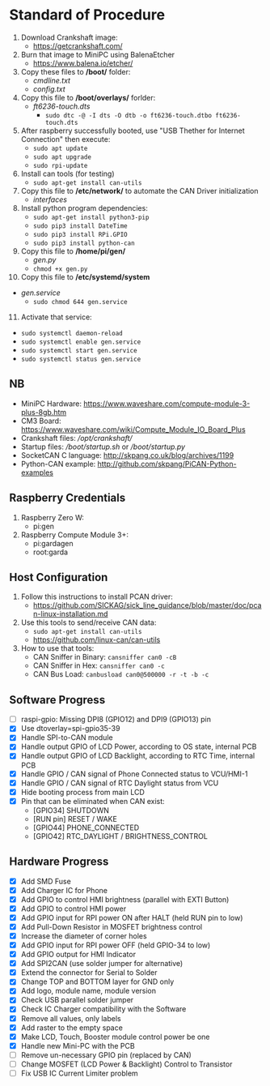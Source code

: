 # Standard of Procedure

1. Download Crankshaft image:
   - <https://getcrankshaft.com/>
2. Burn that image to MiniPC using BalenaEtcher
   - <https://www.balena.io/etcher/>
3. Copy these files to **/boot/** folder:
   - *cmdline.txt*
   - *config.txt*
4. Copy this file to **/boot/overlays/** forlder:
   - *ft6236-touch.dts*
      - `sudo dtc -@ -I dts -O dtb -o ft6236-touch.dtbo ft6236-touch.dts`
5. After raspberry successfully booted, use "USB Thether for Internet Connection" then execute:
   - `sudo apt update`
   - `sudo apt upgrade`
   - `sudo rpi-update`
6. Install can tools (for testing)
   - `sudo apt-get install can-utils`
7. Copy this file to **/etc/network/** to automate the CAN Driver initialization
   - *interfaces*
8. Install python program dependencies:
   - `sudo apt-get install python3-pip`
   - `sudo pip3 install DateTime`
   - `sudo pip3 install RPi.GPIO`
   - `sudo pip3 install python-can`
9. Copy this file to **/home/pi/gen/**
   - *gen.py*
    - `chmod +x gen.py`
10. Copy this file to **/etc/systemd/system**

- *gen.service*
  - `sudo chmod 644 gen.service`

11. Activate that service:

- `sudo systemctl daemon-reload`
- `sudo systemctl enable gen.service`
- `sudo systemctl start gen.service`
- `sudo systemctl status gen.service`

## NB

- MiniPC Hardware: <https://www.waveshare.com/compute-module-3-plus-8gb.htm>
- CM3 Board: <https://www.waveshare.com/wiki/Compute_Module_IO_Board_Plus>
- Crankshaft files: */opt/crankshaft/*
- Startup files: */boot/startup.sh* or */boot/startup.py*
- SocketCAN C language: <http://skpang.co.uk/blog/archives/1199>
- Python-CAN example: <http://github.com/skpang/PiCAN-Python-examples>

## Raspberry Credentials

1. Raspberry Zero W:
   - pi:gen
2. Raspberry Compute Module 3+:
   - pi:gardagen
   - root:garda

## Host Configuration

1. Follow this instructions to install PCAN driver:
   - <https://github.com/SICKAG/sick_line_guidance/blob/master/doc/pcan-linux-installation.md>
2. Use this tools to send/receive CAN data:
   - `sudo apt-get install can-utils`
   - <https://github.com/linux-can/can-utils>
3. How to use that tools:
   - CAN Sniffer in Binary: `cansniffer can0 -cB`
   - CAN Sniffer in Hex: `cansniffer can0 -c`
   - CAN Bus Load: `canbusload can0@500000 -r -t -b -c`
  
## Software Progress

- [ ] raspi-gpio: Missing DPI8 (GPIO12) and DPI9 (GPIO13) pin
- [x] Use dtoverlay=spi-gpio35-39
- [x] Handle SPI-to-CAN module
- [x] Handle output GPIO of LCD Power, according to OS state, internal PCB
- [x] Handle output GPIO of LCD Backlight, according to RTC Time, internal PCB
- [x] Handle GPIO / CAN signal of Phone Connected status to VCU/HMI-1
- [x] Handle GPIO / CAN signal of RTC Daylight status from VCU
- [x] Hide booting process from main LCD
- [x] Pin that can be eliminated when CAN exist:  
  - [GPIO34] SHUTDOWN  
  - [RUN pin] RESET / WAKE
  - [GPIO44] PHONE_CONNECTED  
  - [GPIO42] RTC_DAYLIGHT / BRIGHTNESS_CONTROL

## Hardware Progress

- [x] Add SMD Fuse
- [x] Add Charger IC for Phone
- [x] Add GPIO to control HMI brightness (parallel with EXTI Button)
- [x] Add GPIO to control HMI power
- [x] Add GPIO input for RPI power ON after HALT (held RUN pin to low)
- [x] Add Pull-Down Resistor in MOSFET brightness control
- [x] Increase the diameter of corner holes
- [x] Add GPIO input for RPI power OFF (held GPIO-34 to low)
- [x] Add GPIO output for HMI Indicator
- [x] Add SPI2CAN (use solder jumper for alternative)
- [x] Extend the connector for Serial to Solder
- [x] Change TOP and BOTTOM layer for GND only
- [x] Add logo, module name, module version
- [x] Check USB parallel solder jumper
- [x] Check IC Charger compatibility with the Software
- [x] Remove all values, only labels
- [x] Add raster to the empty space
- [x] Make LCD, Touch, Booster module control power be one
- [x] Handle new Mini-PC with the PCB
- [ ] Remove un-necessary GPIO pin (replaced by CAN)
- [ ] Change MOSFET (LCD Power & Backlight) Control to Transistor
- [ ] Fix USB IC Current Limiter problem
